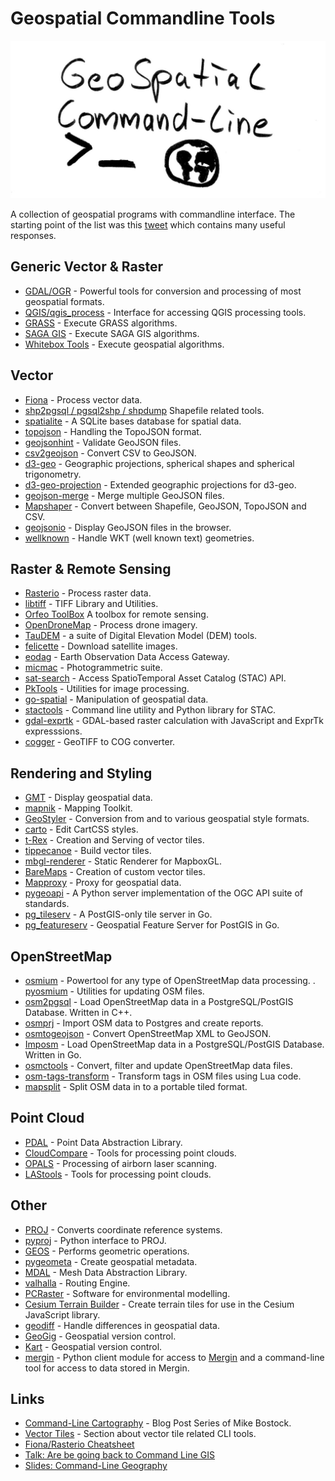# Geospatial Commandline Tools

![cover image geospatial commandline tools](cover_image.jpg)

A collection of geospatial programs with commandline interface. The starting point of the list was this [tweet](https://twitter.com/JakobMiksch/status/1358012117924904960) which contains many useful responses.

## Generic Vector & Raster

- [GDAL/OGR](https://gdal.org/) - Powerful tools for conversion and processing of most geospatial formats.
- [QGIS/qgis_process](https://docs.qgis.org/3.16/en/docs/user_manual/processing/standalone.html) - Interface for accessing QGIS processing tools.
- [GRASS](https://grass.osgeo.org/grass78/manuals/grass7.html) - Execute GRASS algorithms.
- [SAGA GIS](http://www.saga-gis.org/en/index.html) - Execute SAGA GIS algorithms.
- [Whitebox Tools](https://github.com/jblindsay/whitebox-tools) - Execute geospatial algorithms.

## Vector

- [Fiona](https://github.com/Toblerity/Fiona/blob/master/docs/cli.rst) - Process vector data.
- [shp2pgsql / pgsql2shp / shpdump](https://manpages.ubuntu.com/manpages/bionic/man1/shpdump.1.html) Shapefile related tools.
- [spatialite](https://www.gaia-gis.it/fossil/spatialite-tools/index) - A SQLite bases database for spatial data.
- [topojson](https://github.com/topojson/topojson) - Handling the TopoJSON format.
- [geojsonhint](https://github.com/mapbox/geojsonhint) - Validate GeoJSON files.
- [csv2geojson](https://github.com/mapbox/csv2geojson) - Convert CSV to GeoJSON.
- [d3-geo](https://github.com/d3/d3-geo) - Geographic projections, spherical shapes and spherical trigonometry.
- [d3-geo-projection](https://github.com/d3/d3-geo-projection) - Extended geographic projections for d3-geo.
- [geojson-merge](https://github.com/mapbox/geojson-merge) - Merge multiple GeoJSON files.
- [Mapshaper](https://github.com/mbloch/mapshaper) - Convert between Shapefile, GeoJSON, TopoJSON and CSV.
- [geojsonio](https://github.com/mapbox/geojsonio-cli) - Display GeoJSON files in the browser.
- [wellknown](https://github.com/mapbox/wellknown) - Handle WKT (well known text) geometries.

## Raster & Remote Sensing

- [Rasterio](https://rasterio.readthedocs.io/en/latest/cli.html) - Process raster data.
- [libtiff](http://www.libtiff.org/man/tiffsplit.1.html) - TIFF Library and Utilities.
- [Orfeo ToolBox](https://www.orfeo-toolbox.org/) A toolbox for remote sensing.
- [OpenDroneMap](https://github.com/OpenDroneMap/ODM) - Process drone imagery.
- [TauDEM](https://hydrology.usu.edu/taudem/taudem5/index.html) - a suite of Digital Elevation Model (DEM) tools.
- [felicette](https://github.com/plant99/felicette) - Download satellite images.
- [eodag](https://github.com/CS-SI/eodag) - Earth Observation Data Access Gateway.
- [micmac](https://micmac.ensg.eu) - Photogrammetric suite. <!-- markdown-link-check-disable-line -->
- [sat-search](https://github.com/sat-utils/sat-search) - Access SpatioTemporal Asset Catalog (STAC) API.
- [PkTools](http://pktools.nongnu.org/html/index.html) - Utilities for image processing.
- [go-spatial](https://github.com/jblindsay/go-spatial) - Manipulation of geospatial data.
- [stactools](https://github.com/stac-utils/stactools) - Command line utility and Python library for STAC.
- [gdal-exprtk](https://github.com/mmomtchev/gdal-exprtk) - GDAL-based raster calculation with JavaScript and ExprTk expresssions.
- [cogger](https://github.com/airbusgeo/cogger) - GeoTIFF to COG converter.

## Rendering and Styling

- [GMT](https://www.generic-mapping-tools.org/) - Display geospatial data.
- [mapnik](https://mapnik.org/) - Mapping Toolkit.
- [GeoStyler](https://geostyler.org/) - Conversion from and to various geospatial style formats.
- [carto](https://cartocss.readthedocs.io/en/latest/installation_usage.html) - Edit CartCSS styles.
- [t-Rex](https://t-rex.tileserver.ch) - Creation and Serving of vector tiles.
- [tippecanoe](https://github.com/mapbox/tippecanoe) - Build vector tiles.
- [mbgl-renderer](https://github.com/consbio/mbgl-renderer) - Static Renderer for MapboxGL.
- [BareMaps](https://github.com/baremaps/baremaps) - Creation of custom vector tiles.
- [Mapproxy](https://mapproxy.org/) - Proxy for geospatial data.
- [pygeoapi](https://pygeoapi.io/) - A Python server implementation of the OGC API suite of standards.
- [pg_tileserv](https://github.com/CrunchyData/pg_tileserv) - A PostGIS-only tile server in Go.
- [pg_featureserv](https://github.com/CrunchyData/pg_featureserv) - Geospatial Feature Server for PostGIS in Go.

## OpenStreetMap

- [osmium](https://osmcode.org/osmium-tool/) - Powertool for any type of OpenStreetMap data processing.
. [pyosmium](https://docs.osmcode.org/pyosmium/latest/tools.html) - Utilities for updating OSM files.
- [osm2pgsql](https://osm2pgsql.org/) - Load OpenStreetMap data in a PostgreSQL/PostGIS Database. Written in C++.
- [osmprj](https://github.com/travishathaway/osmprj) - Import OSM data to Postgres and create reports.
- [osmtogeojson](https://github.com/tyrasd/osmtogeojson) - Convert OpenStreetMap XML to GeoJSON.
- [Imposm](https://imposm.org/) - Load OpenStreetMap data in a PostgreSQL/PostGIS Database. Written in Go.
- [osmctools](https://gitlab.com/osm-c-tools/osmctools) - Convert, filter and update OpenStreetMap data files.
- [osm-tags-transform](https://github.com/osmcode/osm-tags-transform) - Transform tags in OSM files using Lua code.
- [mapsplit](https://github.com/simonpoole/mapsplit) - Split OSM data in to a portable tiled format.

## Point Cloud

- [PDAL](https://pdal.io/) - Point Data Abstraction Library.
- [CloudCompare](https://www.cloudcompare.org/doc/wiki/index.php?title=Command_line_mode) - Tools for processing point clouds.
- [OPALS](https://opals.geo.tuwien.ac.at/html/stable/usr_getting_started.html) - Processing of airborn laser scanning.
- [LAStools](https://rapidlasso.com/lastools/) - Tools for processing point clouds.

## Other

- [PROJ](https://proj.org/index.html) - Converts coordinate reference systems.
- [pyproj](https://pyproj4.github.io/pyproj/stable/cli.html) - Python interface to PROJ.
- [GEOS](https://github.com/libgeos/geos/blob/main/util/geosop/README.md) - Performs geometric operations.
- [pygeometa](https://geopython.github.io/pygeometa/) - Create geospatial metadata.
- [MDAL](https://www.mdal.xyz/) - Mesh Data Abstraction Library.
- [valhalla](https://github.com/valhalla/valhalla) - Routing Engine.
- [PCRaster](https://pcraster.geo.uu.nl/) - Software for environmental modelling.
- [Cesium Terrain Builder](https://github.com/geo-data/cesium-terrain-builder) - Create terrain tiles for use in the Cesium JavaScript library.
- [geodiff](https://github.com/lutraconsulting/geodiff) - Handle differences in geospatial data.
- [GeoGig](http://geogig.org/) - Geospatial version control.
- [Kart](https://kartproject.org) - Geospatial version control.
- [mergin](https://github.com/lutraconsulting/mergin-py-client) - Python client module for access to [Mergin](https://cloudmergin.com) and a command-line tool for access to data stored in Mergin.

## Links

- [Command-Line Cartography](https://medium.com/@mbostock/command-line-cartography-part-1-897aa8f8ca2c#06f4) - Blog Post Series of Mike Bostock.
- [Vector Tiles](https://github.com/mapbox/awesome-vector-tiles#cli-utilities) - Section about vector tile related CLI tools.
- [Fiona/Rasterio Cheatsheet](https://github.com/sgillies/frs-cheat-sheet)
- [Talk: Are be going back to Command Line GIS](https://media.ccc.de/v/bucharest-212-are-we-going-back-to-command-line-gis-)
- [Slides: Command-Line Geography](https://nerik.github.io/cli-geography)

